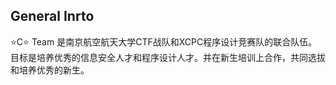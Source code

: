 ## General Inrto

⭐C⭐ Team 是南京航空航天大学CTF战队和XCPC程序设计竞赛队的联合队伍。目标是培养优秀的信息安全人才和程序设计人才。并在新生培训上合作，共同选拔和培养优秀的新生。